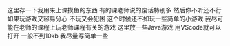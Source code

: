 这里存一下我用来上课摸鱼的东西
有的课老师说的废话特别多
然后你不听还不行
如果玩游戏又容易分心
不玩又会犯困
这个时候还不如玩一些简单的小游戏
我尽可能在老师的课程上玩老师课程有关的游戏
这里放一些Java游戏
用VScode就可以打开
一般不到10kb
我尽量写简单一些
